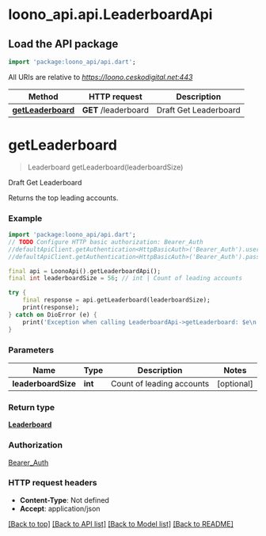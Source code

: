 # loono_api.api.LeaderboardApi

## Load the API package
```dart
import 'package:loono_api/api.dart';
```

All URIs are relative to *https://loono.ceskodigital.net:443*

Method | HTTP request | Description
------------- | ------------- | -------------
[**getLeaderboard**](LeaderboardApi.md#getleaderboard) | **GET** /leaderboard | Draft Get Leaderboard


# **getLeaderboard**
> Leaderboard getLeaderboard(leaderboardSize)

Draft Get Leaderboard

Returns the top leading accounts.

### Example
```dart
import 'package:loono_api/api.dart';
// TODO Configure HTTP basic authorization: Bearer_Auth
//defaultApiClient.getAuthentication<HttpBasicAuth>('Bearer_Auth').username = 'YOUR_USERNAME'
//defaultApiClient.getAuthentication<HttpBasicAuth>('Bearer_Auth').password = 'YOUR_PASSWORD';

final api = LoonoApi().getLeaderboardApi();
final int leaderboardSize = 56; // int | Count of leading accounts

try {
    final response = api.getLeaderboard(leaderboardSize);
    print(response);
} catch on DioError (e) {
    print('Exception when calling LeaderboardApi->getLeaderboard: $e\n');
}
```

### Parameters

Name | Type | Description  | Notes
------------- | ------------- | ------------- | -------------
 **leaderboardSize** | **int**| Count of leading accounts | [optional] 

### Return type

[**Leaderboard**](Leaderboard.md)

### Authorization

[Bearer_Auth](../README.md#Bearer_Auth)

### HTTP request headers

 - **Content-Type**: Not defined
 - **Accept**: application/json

[[Back to top]](#) [[Back to API list]](../README.md#documentation-for-api-endpoints) [[Back to Model list]](../README.md#documentation-for-models) [[Back to README]](../README.md)

